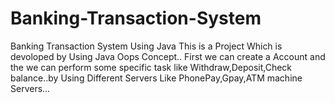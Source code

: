 # Banking-Transaction-System
Banking Transaction System Using Java
This is a Project Which is devoloped by Using Java Oops Concept.. First we can create a Account and the we can perform some specific task like Withdraw,Deposit,Check balance..by Using Different Servers Like PhonePay,Gpay,ATM machine Servers...
